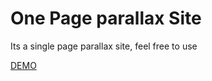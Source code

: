 # One Page parallax Site

Its a single page parallax site, feel free to use

[DEMO](http://rohanhacker.github.io/parallax-SinglePage/)
